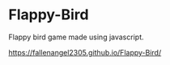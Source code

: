 # Flappy-Bird
Flappy bird game made using javascript.

https://fallenangel2305.github.io/Flappy-Bird/

